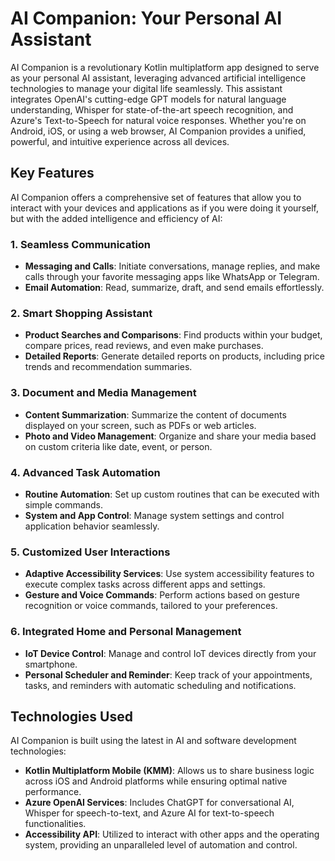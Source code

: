 # AI Companion: Your Personal AI Assistant

AI Companion is a revolutionary Kotlin multiplatform app designed to serve as your personal AI assistant, leveraging advanced artificial intelligence technologies to manage your digital life seamlessly. This assistant integrates OpenAI's cutting-edge GPT models for natural language understanding, Whisper for state-of-the-art speech recognition, and Azure's Text-to-Speech for natural voice responses. Whether you're on Android, iOS, or using a web browser, AI Companion provides a unified, powerful, and intuitive experience across all devices.

## Key Features

AI Companion offers a comprehensive set of features that allow you to interact with your devices and applications as if you were doing it yourself, but with the added intelligence and efficiency of AI:

### 1. **Seamless Communication**
- **Messaging and Calls**: Initiate conversations, manage replies, and make calls through your favorite messaging apps like WhatsApp or Telegram.
- **Email Automation**: Read, summarize, draft, and send emails effortlessly.

### 2. **Smart Shopping Assistant**
- **Product Searches and Comparisons**: Find products within your budget, compare prices, read reviews, and even make purchases.
- **Detailed Reports**: Generate detailed reports on products, including price trends and recommendation summaries.

### 3. **Document and Media Management**
- **Content Summarization**: Summarize the content of documents displayed on your screen, such as PDFs or web articles.
- **Photo and Video Management**: Organize and share your media based on custom criteria like date, event, or person.

### 4. **Advanced Task Automation**
- **Routine Automation**: Set up custom routines that can be executed with simple commands.
- **System and App Control**: Manage system settings and control application behavior seamlessly.

### 5. **Customized User Interactions**
- **Adaptive Accessibility Services**: Use system accessibility features to execute complex tasks across different apps and settings.
- **Gesture and Voice Commands**: Perform actions based on gesture recognition or voice commands, tailored to your preferences.

### 6. **Integrated Home and Personal Management**
- **IoT Device Control**: Manage and control IoT devices directly from your smartphone.
- **Personal Scheduler and Reminder**: Keep track of your appointments, tasks, and reminders with automatic scheduling and notifications.

## Technologies Used

AI Companion is built using the latest in AI and software development technologies:

- **Kotlin Multiplatform Mobile (KMM)**: Allows us to share business logic across iOS and Android platforms while ensuring optimal native performance.
- **Azure OpenAI Services**: Includes ChatGPT for conversational AI, Whisper for speech-to-text, and Azure AI for text-to-speech functionalities.
- **Accessibility API**: Utilized to interact with other apps and the operating system, providing an unparalleled level of automation and control.
